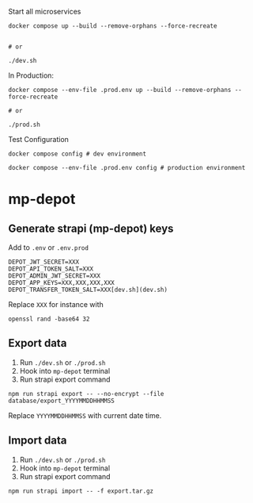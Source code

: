 Start all microservices

```shell
docker compose up --build --remove-orphans --force-recreate


# or

./dev.sh
```

In Production:
```shell
docker compose --env-file .prod.env up --build --remove-orphans --force-recreate

# or

./prod.sh
```

Test Configuration

```shell
docker compose config # dev environment
```

```shell
docker compose --env-file .prod.env config # production environment
```

# mp-depot

## Generate strapi (mp-depot) keys


Add to `.env` or `.env.prod`
```dotenv
DEPOT_JWT_SECRET=XXX
DEPOT_API_TOKEN_SALT=XXX
DEPOT_ADMIN_JWT_SECRET=XXX
DEPOT_APP_KEYS=XXX,XXX,XXX,XXX
DEPOT_TRANSFER_TOKEN_SALT=XXX[dev.sh](dev.sh)
```
Replace `XXX` for instance with

```shell
openssl rand -base64 32
```

## Export data

1. Run `./dev.sh` or `./prod.sh`
2. Hook into `mp-depot` terminal
3. Run strapi export command

```shell
npm run strapi export -- --no-encrypt --file database/export_YYYYMMDDHHMMSS
```

Replace `YYYYMMDDHHMMSS` with current date time.

## Import data

1. Run `./dev.sh` or `./prod.sh`
2. Hook into `mp-depot` terminal
3. Run strapi export command

```shell
npm run strapi import -- -f export.tar.gz
```
